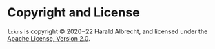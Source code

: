 # Copyright and License

`lxkns` is copyright © 2020‒22 Harald Albrecht, and licensed under the [Apache
License, Version 2.0](https://www.apache.org/licenses/LICENSE-2.0).
